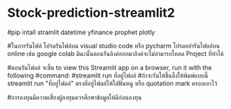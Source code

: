 # Stock-prediction-streamlit2

#pip intall stramlit datetime yfinance prophet plotly

#ในการรันไฟล์ โปรดรันไฟล์บน visual studio code หรือ pycharm โปรดอย่ารันไฟลล์บน online เช่น google colab มิฉะนั้นตอนรันลิงค์ออกมาลิงค์จะไม่สามารถโหลด Project ที่ทำได้

#ตอนรันไฟลล์ จะขึ้น to view this Streamlit app on a browser, run it with the following
#command: 
#streamlit run ที่อยู่ไฟลล์ 
#ถ้าจะรันให้ขึ้นลิ้งให้พิมพ์แบบนี้  streamlit run "ที่อยู่ไฟลล์" ตรงที่อยู่ไฟลล์ให้ใส่ฟันหนู หรือ quotation mark ครอบเอาไว้ 

#การลงทุนมีความเสี่ยงผู้ลงทุนควรศึกษาข้อมูลให้ดีก่อนลงทุน
